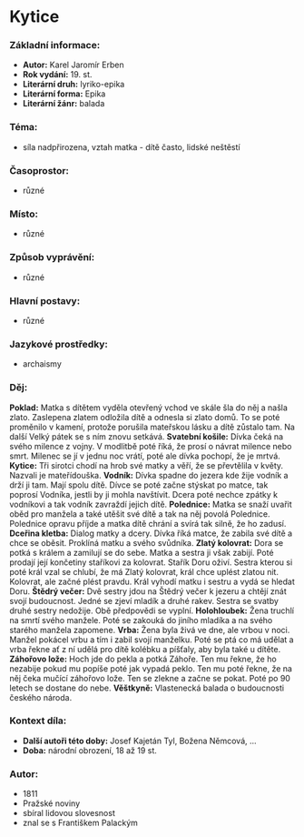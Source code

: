 # Kytice

### Základní informace:
- **Autor:** Karel Jaromír Erben
- **Rok vydání:** 19. st.
- **Literární druh:** lyriko-epika
- **Literární forma:** Epika
- **Literární žánr:** balada

### Téma: 
- síla nadpřirozena, vztah matka - dítě často, lidské neštěstí

### Časoprostor:
- různé

### Místo: 
- různé

### Způsob vyprávění: 
- různé

### Hlavní postavy:
- různé

### Jazykové prostředky:
- archaismy

### Děj: 
**Poklad:** Matka s dítětem vyděla otevřený vchod ve skále šla do něj a našla zlato. Zaslepena zlatem odložila dítě a odnesla si zlato domů. To se poté proměnilo v kamení, protože porušila mateřskou lásku a dítě zůstalo tam. Na další Velký pátek se s ním znovu setkává.
**Svatební košile:** Dívka čeká na svého milence z vojny. V modlitbě poté říká, že prosí o návrat milence nebo smrt. Milenec se jí v jednu noc vrátí, poté ale dívka pochopí, že je mrtvá.
**Kytice:** Tři sirotci chodí na hrob své matky a věří, že se převtělila v květy. Nazvali je mateřídouška.
**Vodník:** Dívka spadne do jezera kde žije vodník a drží ji tam. Mají spolu dítě. Dívce se poté začne stýskat po matce, tak poprosí Vodníka, jestli by ji mohla navštívit. Dcera poté nechce zpátky k vodníkovi a tak vodník zavraždí jejich dítě. 
**Polednice:** Matka se snaží uvařit oběd pro manžela a také utěšit své dítě a tak na něj povolá Polednice. Polednice opravu příjde a matka dítě chrání a svírá tak silně, že ho zadusí.
**Dceřina kletba:** Dialog matky a dcery. Dívka říká matce, že zabila své dítě a chce se oběsit. Proklíná matku a svého svůdníka. 
**Zlatý kolovrat:** Dora se potká s králem a zamilují se do sebe. Matka a sestra ji však zabijí. Poté prodají její končetiny staříkovi za kolovrat. Stařík Doru oživí. Sestra kterou si poté král vzal se chlubí, že má Zlatý kolovrat, král chce uplést zlatou nit. Kolovrat, ale začné plést pravdu. Král vyhodí matku i sestru a vydá se hledat Doru.
**Štědrý večer:** Dvě sestry jdou na Štědrý večer k jezeru a chtějí znát svojí budoucnost. Jedné se zjeví mladík a druhé rakev. Sestra se svatby druhé sestry nedožije. Obě předpovědi se vyplní.
**Holohloubek:** Žena truchlí na smrtí svého manžele. Poté se zakouká do jiního mladíka a na svého starého manžela zapomene. 
**Vrba:** Žena byla živá ve dne, ale vrbou v noci. Manžel pokácel vrbu a tím i zabil svojí manželku. Poté se ptá co má udělat a vrba řekne ať z ní udělá pro dítě kolébku a píšťaly, aby byla také u dítěte.
**Záhořovo lože:** Hoch jde do pekla a potká Záhoře. Ten mu řekne, že ho nezabije pokud mu popíše poté jak vypadá peklo. Ten mu poté řekne, že na něj čeka mučící záhořovo lože. Ten se zlekne a začne se pokat. Poté po 90 letech se dostane do nebe.
**Věštkyně:** Vlastenecká balada o budoucnosti českého národa.

### Kontext díla: 
- **Další autoři této doby:** Josef Kajetán Tyl, Božena Němcová, ...
- **Doba:** národní obrození, 18 až 19 st.

### Autor: 
- 1811
- Pražské noviny
- sbíral lidovou slovesnost
- znal se s Františkem Palackým

